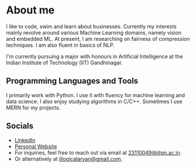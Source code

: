 # About me 

I like to code, swim and learn about businesses. Currently my interests mainly revolve around various Machine Learning domains, namely vision and embedded ML. At present, I am researching on fairness of compression techniques. I am also fluent in basics of NLP. 

I'm currently pursuing a major with honours in Artificial Intelligence at the Indian Institute of Technology (IIT) Gandhinagar. 

## Programming Languages and Tools

I primarily work with Python. I use it with fluency for machine learning and data science. I also enjoy studying algorithms in C/C++. Sometimes I use MERN for my projects. 

## Socials
- [LinkedIn](https://www.linkedin.com/in/aryan-solanki-ai/)
- [Personal Website](https://aryanoutwits.notion.site/Portfolio-Website-dcea590ec3cd4bdc9a3e3ff49df2c8c0)
- For inquiries, feel free to reach out via email at [23110049@iitgn.ac.in](mailto:23110049@iitgn.ac.in).
- Or alternatively at [illogicalaryan@gmail.com](mailto:illogicalaryan@gmail.com).
